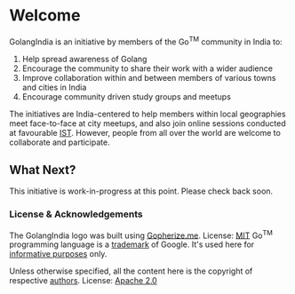 # Welcome

GolangIndia is an initiative by members of the Go<sup>TM</sup> community in India to:

1. Help spread awareness of Golang
2. Encourage the community to share their work with a wider audience
3. Improve collaboration within and between members of various towns and cities in India
4. Encourage community driven study groups and meetups

The initiatives are India-centered to help members within local geographies meet face-to-face at city meetups, and also join online sessions conducted at favourable [IST](https://en.wikipedia.org/wiki/Indian_Standard_Time). However, people from all over the world are welcome to collaborate and participate.

## What Next?

This initiative is work-in-progress at this point.
Please check back soon.

### License & Acknowledgements

The GolangIndia logo was built using [Gopherize.me](https://gopherize.me/). License: [MIT](NOTICE)
Go<sup>TM</sup> programming language is a [trademark](https://www.google.com/permissions/trademark/trademark-list.html) of Google. It's used here for [informative purposes](https://www.google.com/permissions/trademark/) only.

Unless otherwise specified, all the content here is the copyright of respective [authors](AUTHORS).
License: [Apache 2.0](LICENSE)
